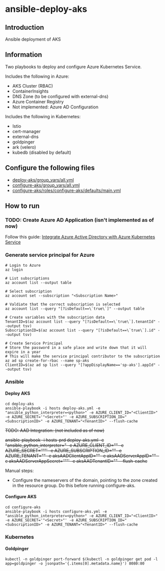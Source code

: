# ansible-deploy-aks

## Introduction
Ansible deployment of AKS

## Information
Two playbooks to deploy and configure Azure Kubernetes Service.

Includes the following in Azure:
* AKS Cluster (RBAC)
* ContainerInsights
* DNS Zone (to be configured with external-dns)
* Azure Container Registry
* Not implemented: Azure AD Configuration

Includes the following in Kubernetes:
* Istio
* cert-manager
* external-dns
* goldpinger
* ark (velero)
* kubedb (disabled by default)

## Configure the following files
* [deploy-aks/group_vars/all.yml](deploy-aks/group_vars/all.yml)
* [configure-aks/group_vars/all.yml](configure-aks/group_vars/all.yml)
* [configure-aks/roles/configure-aks/defaults/main.yml](configure-aks/roles/configure-aks/defaults/main.yml)

## How to run

### TODO: Create Azure AD Application (isn't implemented as of now)
Follow this guide: [Integrate Azure Active Directory with Azure Kubernetes Service](https://docs.microsoft.com/en-us/azure/aks/aad-integration)

### Generate service principal for Azure
```azcli
# Login to Azure
az login

# List subscriptions
az account list --output table

# Select subscription
az account set --subscription "<Subscription Name>"

# Valdiate that the correct subscription is selected
az account list --query "[?isDefault==\`true\`]" --output table

# Create variables with the subscription data
TenantID=$(az account list --query "[?isDefault==\`true\`].tenantId" --output tsv)
SubscriptionID=$(az account list --query "[?isDefault==\`true\`].id" --output tsv)

# Create Service Principal
# Store the password in a safe place and write down that it will expire in a year
# This will make the service principal contributor to the subscription
az ad sp create-for-rbac --name sp-aks
ClientID=$(az ad sp list --query "[?appDisplayName=='sp-aks'].appId" --output tsv)
```

### Ansible
#### Deploy AKS
```ansible
cd deploy-aks
ansible-playbook -i hosts deploy-aks.yml -e "ansible_python_interpreter=<python>" -e AZURE_CLIENT_ID="<ClientID>" -e AZURE_SECRET='"<Secret>"' -e AZURE_SUBSCRIPTION_ID="<SubscriptionID>" -e AZURE_TENANT="<TenantID>" --flush-cache
```

~~TODO: AAD Integration: (not included as of now)~~

~~ansible-playbook -i hosts-prd deploy-aks.yml -e "ansible_python_interpreter=<python>" -e AZURE_CLIENT_ID="<ClientID>" -e AZURE_SECRET='"<Secret>"' -e AZURE_SUBSCRIPTION_ID="<SubscriptionID>" -e AZURE_TENANT="<TenantID>" -e aksAADClientAppID="<AKS AAD Client App ID>" -e aksAADServerAppID="<AKS AAD Server App ID>" -e aksAADServerAppSecret='"<AKS AAD Server App Secret>"' -e aksAADTenantID="<AKS AAD Tenant ID>" --flush-cache~~


Manual steps:
* Configure the nameservers of the domain, pointing to the zone created in the resource group. Do this before running configure-aks.

#### Configure AKS
```ansible
cd configure-aks
ansible-playbook -i hosts configure-aks.yml -e "ansible_python_interpreter=<python>" -e AZURE_CLIENT_ID="<ClientID>" -e AZURE_SECRET='"<Secret>"' -e AZURE_SUBSCRIPTION_ID="<SubscriptionID>" -e AZURE_TENANT="<TenantID>" --flush-cache
```

### Kubernetes
#### Goldpinger
```kubectl
kubectl -n goldpinger port-forward $(kubectl -n goldpinger get pod -l app=goldpinger -o jsonpath='{.items[0].metadata.name}') 8080:80
```